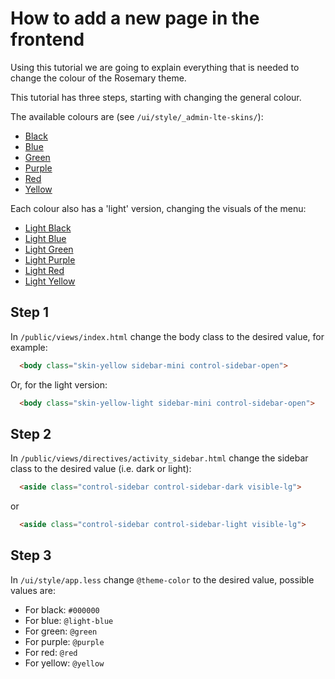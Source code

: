 # How to add a new page in the frontend

Using this tutorial we are going to explain everything that is needed to change the colour of the Rosemary theme.

This tutorial has three steps, starting with changing the general colour.

The available colours are (see `/ui/style/_admin-lte-skins/`):

* [Black](colour-images/black.png)
* [Blue](colour-images/blue.png)
* [Green](colour-images/green.png)
* [Purple](colour-images/purple.png)
* [Red](colour-images/red.png)
* [Yellow](colour-images/yellow.png)

Each colour also has a 'light' version, changing the visuals of the menu:

* [Light Black](colour-images/black-light.png)
* [Light Blue](colour-images/blue-light.png)
* [Light Green](colour-images/green-light.png)
* [Light Purple](colour-images/purple-light.png)
* [Light Red](colour-images/red-light.png)
* [Light Yellow](colour-images/yellow-light.png)

## Step 1

In `/public/views/index.html` change the body class to the desired value, for example:

```html
  <body class="skin-yellow sidebar-mini control-sidebar-open">
```

Or, for the light version:

```html
  <body class="skin-yellow-light sidebar-mini control-sidebar-open">
```

## Step 2

In `/public/views/directives/activity_sidebar.html` change the sidebar class to the desired value (i.e. dark or light):

```html
  <aside class="control-sidebar control-sidebar-dark visible-lg">
```
or

```html
  <aside class="control-sidebar control-sidebar-light visible-lg">
```

## Step 3

In `/ui/style/app.less` change `@theme-color` to the desired value, possible values are:

* For black: `#000000`
* For blue: `@light-blue`
* For green: `@green`
* For purple: `@purple`
* For red: `@red`
* For yellow: `@yellow`

